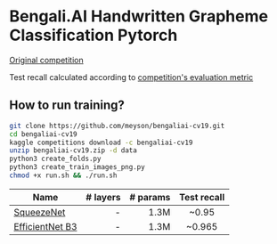 # Bengali.AI Handwritten Grapheme Classification Pytorch

[Original competition](https://www.kaggle.com/c/bengaliai-cv19)


Test recall calculated according to [competition's evaluation metric](https://www.kaggle.com/c/bengaliai-cv19/overview/evaluation)

## How to run training?
```bash
git clone https://github.com/meyson/bengaliai-cv19.git
cd bengaliai-cv19
kaggle competitions download -c bengaliai-cv19
unzip bengaliai-cv19.zip -d data
python3 create_folds.py
python3 create_train_images_png.py
chmod +x run.sh && ./run.sh
```

| Name      | # layers | # params| Test recall|
|-----------|---------:|--------:|:---------------------:|
|[SqueezeNet](https://github.com/meyson/bengaliai-cv19/blob/master/pretrained_models)   |    -    | 1.3M   | ~0.95|
|[EfficientNet B3](https://github.com/meyson/bengaliai-cv19/blob/master/pretrained_models)   |    -    | 1.3M   | ~0.965|